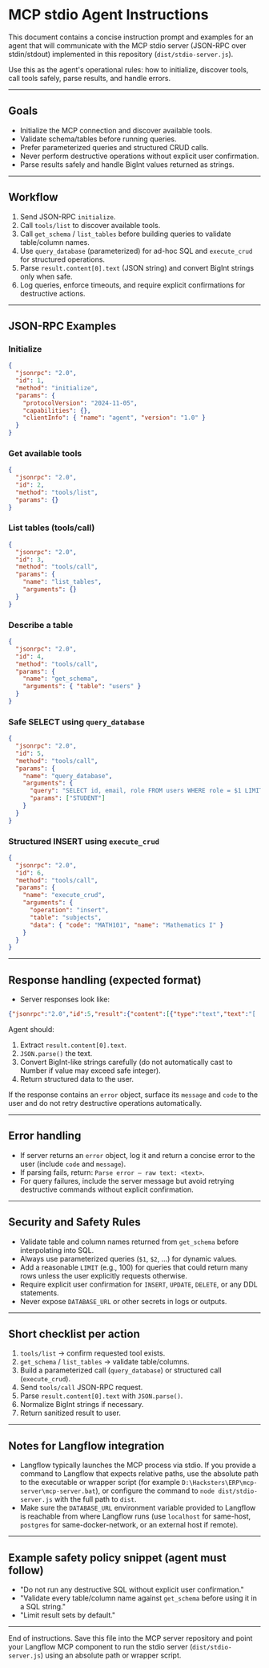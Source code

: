 # MCP stdio Agent Instructions

This document contains a concise instruction prompt and examples for an agent that will communicate with the MCP stdio server (JSON-RPC over stdin/stdout) implemented in this repository (`dist/stdio-server.js`).

Use this as the agent's operational rules: how to initialize, discover tools, call tools safely, parse results, and handle errors.

---

## Goals

- Initialize the MCP connection and discover available tools.
- Validate schema/tables before running queries.
- Prefer parameterized queries and structured CRUD calls.
- Never perform destructive operations without explicit user confirmation.
- Parse results safely and handle BigInt values returned as strings.

---

## Workflow

1. Send JSON-RPC `initialize`.
2. Call `tools/list` to discover available tools.
3. Call `get_schema` / `list_tables` before building queries to validate table/column names.
4. Use `query_database` (parameterized) for ad-hoc SQL and `execute_crud` for structured operations.
5. Parse `result.content[0].text` (JSON string) and convert BigInt strings only when safe.
6. Log queries, enforce timeouts, and require explicit confirmations for destructive actions.

---

## JSON-RPC Examples

### Initialize

```json
{
  "jsonrpc": "2.0",
  "id": 1,
  "method": "initialize",
  "params": {
    "protocolVersion": "2024-11-05",
    "capabilities": {},
    "clientInfo": { "name": "agent", "version": "1.0" }
  }
}
```

### Get available tools

```json
{
  "jsonrpc": "2.0",
  "id": 2,
  "method": "tools/list",
  "params": {}
}
```

### List tables (tools/call)

```json
{
  "jsonrpc": "2.0",
  "id": 3,
  "method": "tools/call",
  "params": {
    "name": "list_tables",
    "arguments": {}
  }
}
```

### Describe a table

```json
{
  "jsonrpc": "2.0",
  "id": 4,
  "method": "tools/call",
  "params": {
    "name": "get_schema",
    "arguments": { "table": "users" }
  }
}
```

### Safe SELECT using `query_database`

```json
{
  "jsonrpc": "2.0",
  "id": 5,
  "method": "tools/call",
  "params": {
    "name": "query_database",
    "arguments": {
      "query": "SELECT id, email, role FROM users WHERE role = $1 LIMIT 100",
      "params": ["STUDENT"]
    }
  }
}
```

### Structured INSERT using `execute_crud`

```json
{
  "jsonrpc": "2.0",
  "id": 6,
  "method": "tools/call",
  "params": {
    "name": "execute_crud",
    "arguments": {
      "operation": "insert",
      "table": "subjects",
      "data": { "code": "MATH101", "name": "Mathematics I" }
    }
  }
}
```

---

## Response handling (expected format)

- Server responses look like:

```json
{"jsonrpc":"2.0","id":5,"result":{"content":[{"type":"text","text":"[ ... JSON ... ]"}]}}
```

Agent should:
1. Extract `result.content[0].text`.
2. `JSON.parse()` the text.
3. Convert BigInt-like strings carefully (do not automatically cast to Number if value may exceed safe integer).
4. Return structured data to the user.

If the response contains an `error` object, surface its `message` and `code` to the user and do not retry destructive operations automatically.

---

## Error handling

- If server returns an `error` object, log it and return a concise error to the user (include `code` and `message`).
- If parsing fails, return: `Parse error — raw text: <text>`.
- For query failures, include the server message but avoid retrying destructive commands without explicit confirmation.

---

## Security and Safety Rules

- Validate table and column names returned from `get_schema` before interpolating into SQL.
- Always use parameterized queries (`$1`, `$2`, ...) for dynamic values.
- Add a reasonable `LIMIT` (e.g., 100) for queries that could return many rows unless the user explicitly requests otherwise.
- Require explicit user confirmation for `INSERT`, `UPDATE`, `DELETE`, or any DDL statements.
- Never expose `DATABASE_URL` or other secrets in logs or outputs.

---

## Short checklist per action

1. `tools/list` -> confirm requested tool exists.
2. `get_schema` / `list_tables` -> validate table/columns.
3. Build a parameterized call (`query_database`) or structured call (`execute_crud`).
4. Send `tools/call` JSON-RPC request.
5. Parse `result.content[0].text` with `JSON.parse()`.
6. Normalize BigInt strings if necessary.
7. Return sanitized result to user.

---

## Notes for Langflow integration

- Langflow typically launches the MCP process via stdio. If you provide a command to Langflow that expects relative paths, use the absolute path to the executable or wrapper script (for example `D:\Hacksters\ERP\mcp-server\mcp-server.bat`), or configure the command to `node dist/stdio-server.js` with the full path to `dist`.
- Make sure the `DATABASE_URL` environment variable provided to Langflow is reachable from where Langflow runs (use `localhost` for same-host, `postgres` for same-docker-network, or an external host if remote).

---

## Example safety policy snippet (agent must follow)

- "Do not run any destructive SQL without explicit user confirmation."
- "Validate every table/column name against `get_schema` before using it in a SQL string."
- "Limit result sets by default."

---

End of instructions. Save this file into the MCP server repository and point your Langflow MCP component to run the stdio server (`dist/stdio-server.js`) using an absolute path or wrapper script.

